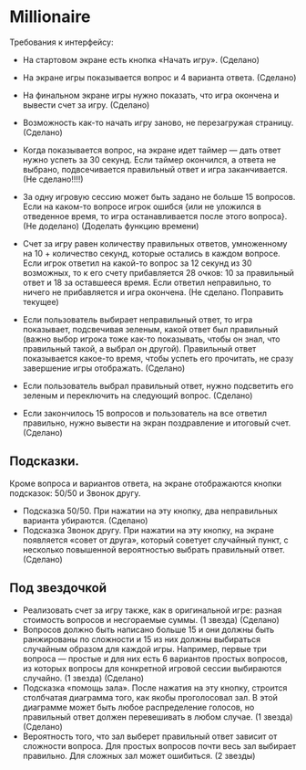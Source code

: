 # Millionaire

Требования к интерфейсу:
 - На стартовом экране есть кнопка «Начать игру». (Сделано)
 - На экране игры показывается вопрос и 4 варианта ответа. (Сделано)
 - На финальном экране игры нужно показать, что игра окончена и вывести счет за игру. (Сделано) 
 - Возможность как-то начать игру заново, не перезагружая страницу. (Сделано) 
 
 - Когда показывается вопрос, на экране идет таймер — дать ответ нужно успеть за 30 секунд. Если таймер окончился, а ответа не выбрано, подвсечивается правильный ответ и игра заканчивается. (Не сделано!!!!)
 - За одну игровую сессию может быть задано не больше 15 вопросов. Если на каком-то вопросе игрок ошибся {или не уложился в отведенное время, то игра останавливается после этого вопроса}. (Не доделано) (Доделать функцию времени)
 - Счет за игру равен количеству правильных ответов, умноженному на 10 + количество секунд, которые остались в каждом вопросе. Если игрок ответил на какой-то вопрос за 12 секунд из 30 возможных, то к его счету прибавляется 28 очков: 10 за правильный ответ и 18 за оставшееся время. Если ответил неправильно, то ничего не прибавляется и игра окончена. (Не сделано. Поправить текущее)
 
 - Если пользователь выбирает неправильный ответ, то игра показывает, подсвечивая зеленым, какой ответ был правильный (важно выбор игрока тоже как-то показывать, чтобы он знал, что правильный такой, а выбрал он другой). Правильный ответ показывается какое-то время, чтобы успеть его прочитать, не сразу завершение игры отображать. (Сделано) 
 - Если пользователь выбрал правильный ответ, нужно подсветить его зеленым и переключить на следующий вопрос. (Сделано) 
 - Если закончилось 15 вопросов и пользователь на все ответил правильно, нужно вывести на экран поздравление и итоговый счет. (Сделано) 

## Подсказки. 
Кроме вопроса и вариантов ответа, на экране отображаются кнопки подсказок: 50/50 и Звонок другу.
 - Подсказка 50/50. При нажатии на эту кнопку, два неправильных варианта убираются. (Сделано) 
 - Подсказка Звонок другу. При нажатии на эту кнопку, на экране появляется «совет от друга», который советует случайный пункт, с несколько повышенной вероятностью выбрать правильный ответ. (Сделано)

## Под звездочкой
* Реализовать счет за игру также, как в оригинальной игре: разная стоимость вопросов и несгораемые суммы. (1 звезда) (Сделано) 
* Вопросов должно быть написано больше 15 и они должны быть ранжированы по сложности и 15 из них должны выбираться случайным образом для каждой игры. Например, первые три вопроса — простые и для них есть 6 вариантов простых вопросов, из которых вопросы для конкретной игровой сессии выбираются случайно. (1 звезда) (Сделано) 
* Подсказка «помощь зала». После нажатия на эту кнопку, строится столбчатая диаграмма того, как якобы проголосовал зал. В этой диаграмме может быть любое распределение голосов, но правильный ответ должен перевешивать в любом случае. (1 звезда) (Сделано) 
* Вероятность того, что зал выберет правильный ответ зависит от сложности вопроса. Для простых вопросов почти весь зал выбирает правильно. Для сложных зал может ошибиться. (2 звезды)

